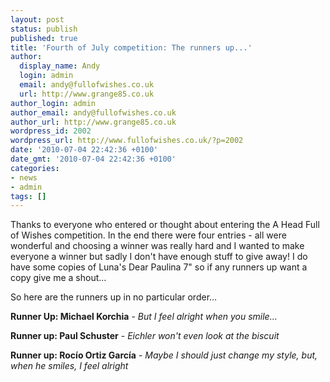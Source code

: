 ```yaml
---
layout: post
status: publish
published: true
title: 'Fourth of July competition: The runners up...'
author:
  display_name: Andy
  login: admin
  email: andy@fullofwishes.co.uk
  url: http://www.grange85.co.uk
author_login: admin
author_email: andy@fullofwishes.co.uk
author_url: http://www.grange85.co.uk
wordpress_id: 2002
wordpress_url: http://www.fullofwishes.co.uk/?p=2002
date: '2010-07-04 22:42:36 +0100'
date_gmt: '2010-07-04 22:42:36 +0100'
categories:
- news
- admin
tags: []
---
```

<p>Thanks to everyone who entered or thought about entering the A Head Full of Wishes competition. In the end there were four entries - all were wonderful and choosing a winner was really hard and I wanted to make everyone a winner but sadly I don't have enough stuff to give away! I do have some copies of Luna's Dear Paulina 7" so if any runners up want a copy give me a shout...</p>
<p>So here are the runners up in no particular order...</p>
<p><strong>Runner Up: Michael Korchia</strong> - <em>But I feel alright when you smile...</em></p>
<div style="text-align: center;"></div>
<p><strong>Runner up: Paul Schuster</strong> - <em>Eichler won't even look at the biscuit<br /> </em></p>
<div style="text-align: center;"><em></em></div>
<p><strong>Runner up: <span>Roc&iacute;o Ortiz Garc&iacute;a</span></strong> - <em>Maybe I should just change my style, but, when he smiles, I feel alright</em></p>
<div style="text-align: center;"></div>
